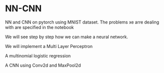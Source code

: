 # NN-CNN
NN and CNN on pytorch using MNIST dataset.
The problems xe arre dealing with are specified in the notebook

We will see step by step how we can make a neural network.

We will implement a Multi Layer Perceptron

A multinomial logistic regression

A CNN using Conv2d and MaxPool2d

